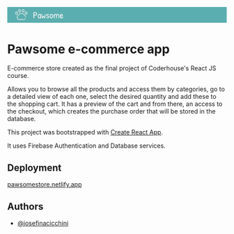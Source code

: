 
![Logo](https://raw.githubusercontent.com/josefinacicchini/ecommerce-app/main/src/img/brand-header.png)


# Pawsome e-commerce app

E-commerce store created as the final project of Coderhouse's React JS course.

Allows you to browse all the products and access them by categories, go to a detailed view of each one, select the desired quantity and add these to the shopping cart. It has a preview of the cart and from there, an access to the checkout, which creates the purchase order that will be stored in the database.


This project was bootstrapped with [Create React App](https://github.com/facebook/create-react-app).

It uses Firebase Authentication and Database services.



## Deployment

[
pawsomestore.netlify.app](https://pawsomestore.netlify.app/)

## Authors

- [@josefinacicchini](https://www.github.com/josefinacicchini)

